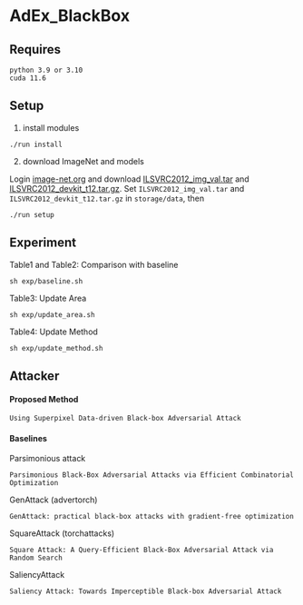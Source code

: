 # AdEx_BlackBox

## Requires

    python 3.9 or 3.10
    cuda 11.6

## Setup

1. install modules

```
./run install
```

2. download ImageNet and models

Login [image-net.org](https://image-net.org/login.php) and download [ILSVRC2012_img_val.tar](https://image-net.org/data/ILSVRC/2012/ILSVRC2012_img_val.tar) and [ILSVRC2012_devkit_t12.tar.gz](https://image-net.org/data/ILSVRC/2012/ILSVRC2012_devkit_t12.tar.gz).
Set `ILSVRC2012_img_val.tar` and `ILSVRC2012_devkit_t12.tar.gz` in `storage/data`, then

```
./run setup
```

## Experiment

Table1 and Table2: Comparison with baseline

```
sh exp/baseline.sh
```

Table3: Update Area

```
sh exp/update_area.sh
```

Table4: Update Method

```
sh exp/update_method.sh
```

## Attacker

#### Proposed Method

    Using Superpixel Data-driven Black-box Adversarial Attack

#### Baselines

Parsimonious attack

    Parsimonious Black-Box Adversarial Attacks via Efficient Combinatorial Optimization

GenAttack (advertorch)

    GenAttack: practical black-box attacks with gradient-free optimization

SquareAttack (torchattacks)

    Square Attack: A Query-Efficient Black-Box Adversarial Attack via Random Search

SaliencyAttack

    Saliency Attack: Towards Imperceptible Black-box Adversarial Attack
